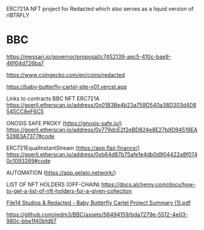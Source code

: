 ERC721A NFT project for Redacted which also serves as a liquid version of rlBTRFLY
# BBC
https://messari.io/governor/proposal/c7452139-aec5-410c-bae9-46f04d726ba7

https://www.coingecko.com/en/coins/redacted

https://baby-butterfly-cartel-site-v01.vercel.app

Links to contracts 
BBC NFT ERC721A
https://goerli.etherscan.io/address/0x01B3Be4b23a759D540a38D303d408545CC8eF6C5

GNOSIS SAFE PROXY (https://gnosis-safe.io/)
https://goerli.etherscan.io/address/0x779dcE2f2eBD824e8E27b9D94519EA528B3A7377#code

ERC721EqualInstantStream (https://app.flair.finance/)
https://goerli.etherscan.io/address/0xb64d87b75afe1e4db0d904422a8f0740c1093269#code

AUTOMATION (https://app.gelato.network/)

LIST OF NFT HOLDERS (OFF-CHAIN)
https://docs.alchemy.com/docs/how-to-get-a-list-of-nft-holders-for-a-given-collection

[File14 Studios & Redacted - Baby Butterfly Cartel Project Summary (1).pdf](https://github.com/redm3/BBC/files/11416236/File14.Studios.Redacted.-.Baby.Butterfly.Cartel.Project.Summary.1.pdf)


https://github.com/redm3/BBC/assets/56494159/bda7279e-5512-4e03-980c-bbe1f40bfd67

